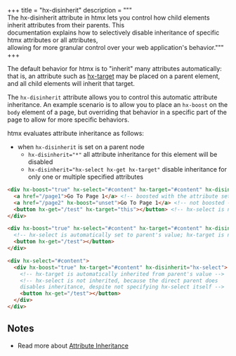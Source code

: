 +++
title = "hx-disinherit"
description = """\
  The hx-disinherit attribute in htmx lets you control how child elements inherit attributes from their parents. This \
  documentation explains how to selectively disable inheritance of specific htmx attributes or all attributes, \
  allowing for more granular control over your web application's behavior."""
+++

The default behavior for htmx is to "inherit" many attributes automatically: that is, an attribute such as
[hx-target](@/attributes/hx-target.md) may be placed on a parent element, and all child elements will inherit
that target.

The `hx-disinherit` attribute allows you to control this automatic attribute inheritance. An example scenario is to 
allow you to place an `hx-boost` on the `body` element of a page, but overriding that behavior in a specific part
of the page to allow for more specific behaviors.

htmx evaluates attribute inheritance as follows:

* when `hx-disinherit` is set on a parent node
  * `hx-disinherit="*"` all attribute inheritance for this element will be disabled
  * `hx-disinherit="hx-select hx-get hx-target"` disable inheritance for only one or multiple specified attributes

```html
<div hx-boost="true" hx-select="#content" hx-target="#content" hx-disinherit="*">
  <a href="/page1">Go To Page 1</a> <!-- boosted with the attribute settings above -->
  <a href="/page2" hx-boost="unset">Go To Page 1</a> <!-- not boosted -->
  <button hx-get="/test" hx-target="this"></button> <!-- hx-select is not inherited -->
</div>
```

```html
<div hx-boost="true" hx-select="#content" hx-target="#content" hx-disinherit="hx-target">
  <!-- hx-select is automatically set to parent's value; hx-target is not inherited -->
  <button hx-get="/test"></button>
</div>
```

```html
<div hx-select="#content">
  <div hx-boost="true" hx-target="#content" hx-disinherit="hx-select">
    <!-- hx-target is automatically inherited from parent's value -->
    <!-- hx-select is not inherited, because the direct parent does
    disables inheritance, despite not specifying hx-select itself -->
    <button hx-get="/test"></button>
  </div>
</div>
```

## Notes

* Read more about [Attribute Inheritance](@/docs.md#inheritance)
